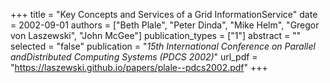 +++
title = "Key Concepts and Services of a Grid InformationService"
date = 2002-09-01
authors = ["Beth Plale", "Peter Dinda", "Mike Helm", "Gregor von Laszewski", "John McGee"]
publication_types = ["1"]
abstract = ""
selected = "false"
publication = "*15th International Conference on Parallel andDistributed Computing Systems (PDCS 2002)*"
url_pdf = "https://laszewski.github.io/papers/plale--pdcs2002.pdf"
+++

